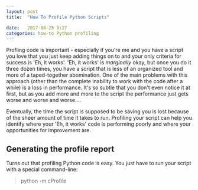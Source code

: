 ```yaml
---
layout: post
title:  "How To Profile Python Scripts"

date:   2017-08-25 9:27
categories: how-to Python profiling
---
```

Profling code is important - especially if you're me and you have a script you love that you just keep adding things on to and your only criteria for success is 'Eh, it works'.
'Eh, it works' is *marginally* okay, but once you do it three dozen times, you have a script that is less of an organized tool and more of a taped-together abomination. One of the main problems with this approach (other than the complete inability to work with the code after a while) is a loss in performance.  It's so subtle that you don't even notice it at first, but as you add more and more to the script the performance just gets worse and worse and worse....

Eventually, the time the script is supposed to be saving you is lost because of the sheer amount of time it takes to run. Profiling your script can help you identify where your 'Eh, it works' code is performing poorly and where your opportunities for improvement are.

## Generating the profile report

Turns out that profiling Python code is easy. You just have to run your script with a special command-line:

> python -m cProfile <script name> <options>

CProfile will profile your code and generate a confusing report that looks like this:

>     197 function calls (192 primitive calls) in 0.002 seconds
>
>Ordered by: standard name
>
>ncalls  tottime  percall  cumtime  percall filename:lineno(function)
>     1    0.000    0.000    0.001    0.001 <string>:1(<module>)
>     1    0.000    0.000    0.001    0.001 re.py:212(compile)
>     1    0.000    0.000    0.001    0.001 re.py:268(_compile)
>     1    0.000    0.000    0.000    0.000 sre_compile.py:172(_compile_charset)
>     1    0.000    0.000    0.000    0.000 sre_compile.py:201(_optimize_charset)
>     4    0.000    0.000    0.000    0.000 sre_compile.py:25(_identityfunction)
>   3/1    0.000    0.000    0.000    0.000 sre_compile.py:33(_compile)

## Refining the report output

You can sort the report on the 'tottime' or 'cumtime' or 'ncalls' numbers by changing your command line:

> python -m cProfile -s <sort header> <script name> <options>

So, for example, you might have this for a command-line to sort by 'cumtime':

> python -m cProfile -s cumtime src\script.py

Then the report will be sorted in order of descending cumulative time.

## Reading the profile report

Now, this report isn't useful until you learn how to read it. Each row represents a function in your code or in a library somewhere. The columns are:

* ncalls - Number of calls made to this function (What about the 3/1? Dunno)
* tottime - This is the amount of time spent in that function *ONLY* - it does not include the time spent in functions called from this function
* percall (1) - This is the amount of time spent in the function per each call - i.e., 'tottime' divided by 'ncalls'
* cumtime - The amount of time spent in this function and all functions it calls
* percall (2) - The amount of cumulative time spent in this function and its called functions per each call - i.e., 'cumtime' divided by 'ncalls'

## Optimizing code with profiling results

This is going to vary a lot, but essentially, you want to approach this one of several ways:

1) Look at the highest first 'percall' (1) time. This will show you 

## Resources ##

* [Pertinent Stackoverflow link](https://stackoverflow.com/q/582336/39492)
* [Python Profiler Documentation](https://docs.python.org/3/library/profile.htm)